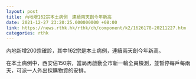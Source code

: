 ```yaml
---
layout: post
title: 內地增162宗本土病例　連續兩天創今年新高
date: 2021-12-27 23:20:25.000000000 +08:00
link: https://news.rthk.hk/rthk/ch/component/k2/1626178-20211227.htm
categories: rthk
---
```


內地新增200宗確診，其中162宗是本土病例，連續兩天創今年新高。

在本土病例中，西安佔150宗，當局再啟動全市新一輪全員檢測，並暫停每戶每兩天，可派一人外出採購物資的安排。
